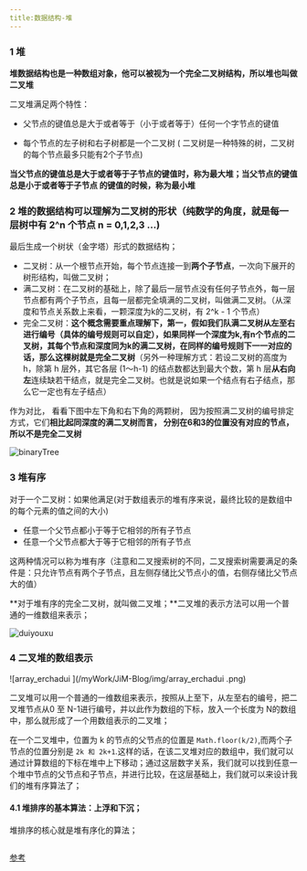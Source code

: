 ```yaml
---
title:数据结构-堆
---
```


### 1 堆

**堆数据结构也是一种数组对象，他可以被视为一个完全二叉树结构，所以堆也叫做二叉堆**

二叉堆满足两个特性： 

* 父节点的键值总是大于或者等于（小于或者等于）任何一个字节点的键值

* 每个节点的左子树和右子树都是一个二叉树 ( 二叉树是一种特殊的树，二叉树的每个节点最多只能有2个子节点)


**当父节点的键值总是大于或者等于子节点的键值时，称为最大堆；当父节点的键值总是小于或者等于子节点 的键值的时候，称为最小堆**

### 2 堆的数据结构可以理解为二叉树的形状（纯数学的角度，就是每一层树中有 2^n 个节点 n = 0,1,2,3 ...)

最后生成一个树状（金字塔）形式的数据结构；

* 二叉树：从一个根节点开始，每个节点连接一到**两个子节点**，一次向下展开的树形结构，叫做二叉树；
* 满二叉树：在二叉树的基础上，除了最后一层节点没有任何子节点外，每一层节点都有两个子节点，且每一层都完全填满的二叉树，叫做满二叉树。（从深度和节点关系数上来看，一颗深度为k的二叉树，有 2^k - 1 个节点）
* 完全二叉树：**这个概念需要重点理解下，第一，假如我们队满二叉树从左至右进行编号（具体的编号规则可以自定），如果同样一个深度为k,有n个节点的二叉树，其每个节点和深度同为k的满二叉树，在同样的编号规则下一一对应的话，那么这棵树就是完全二叉树**（另外一种理解方式：若设二叉树的高度为 h，除第 h 层外，其它各层 (1～h-1) 的结点数都达到最大个数，第 h 层**从右向左**连续缺若干结点，就是完全二叉树。也就是说如果一个结点有右子结点，那么它一定也有左子结点）

作为对比， 看看下图中左下角和右下角的两颗树， 因为按照满二叉树的编号排定方式，它们**相比起同深度的满二叉树而言， 分别在6和3的位置没有对应的节点，所以不是完全二叉树**

![binaryTree](/myWork/JiM-Blog/img/binaryTree.png)

### 3 堆有序

对于一个二叉树：如果他满足(对于数组表示的堆有序来说，最终比较的是数组中的每个元素的值之间的大小)

* 任意一个父节点都小于等于它相邻的所有子节点
* 任意一个父节点都大于等于它相邻的所有子节点

这两种情况可以称为堆有序（注意和二叉搜索树的不同，二叉搜索树需要满足的条件是：只允许节点有两个子节点，且左侧存储比父节点小的值，右侧存储比父节点大的值）

**对于堆有序的完全二叉树，就叫做二叉堆；**二叉堆的表示方法可以用一个普通的一维数组来表示；

![duiyouxu](/myWork/JiM-Blog/img/duiyouxu.png)

### 4 二叉堆的数组表示

![array_erchadui ](/myWork/JiM-Blog/img/array_erchadui .png)

二叉堆可以用一个普通的一维数组来表示，按照从上至下，从左至右的编号，把二叉堆节点从0 至 N-1进行编号，并以此作为数组的下标，放入一个长度为 N的数组中，那么就形成了一个用数组表示的二叉堆；

在一个二叉堆中，位置为 k 的节点的父节点的位置是 `Math.floor(k/2)`,而两个子节点的位置分别是 `2k 和 2k+1`.这样的话，在该二叉堆对应的数组中，我们就可以通过计算数组的下标在堆中上下移动；通过这层数字关系，我们就可以找到任意一个堆中节点的父节点和子节点，并进行比较，在这层基础上，我们就可以来设计我们的堆有序算法了；

#### 4.1 堆排序的基本算法：上浮和下沉；

堆排序的核心就是堆有序化的算法；

```javascript

```









[参考](https://zhuanlan.zhihu.com/p/31440467?utm_source=ZHShareTargetIDMore&utm_medium=social&utm_oi=557638542403112960)
